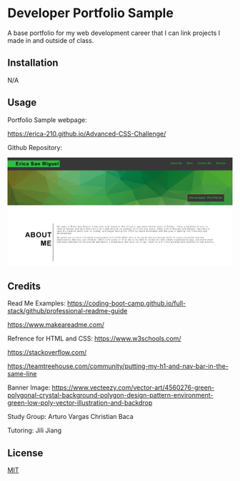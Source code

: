 # Developer Portfolio Sample

A base portfolio for my web development career that I can link projects I made in and outside of class. 

## Installation

N/A

## Usage

Portfolio Sample webpage:

https://erica-210.github.io/Advanced-CSS-Challenge/

Github Repository:

![alt text](./assets/images/screentshot2.png)

## Credits

Read Me Examples: 
https://coding-boot-camp.github.io/full-stack/github/professional-readme-guide

https://www.makeareadme.com/

Refrence for HTML and CSS: 
https://www.w3schools.com/

https://stackoverflow.com/

https://teamtreehouse.com/community/putting-my-h1-and-nav-bar-in-the-same-line

Banner Image:
https://www.vecteezy.com/vector-art/4560276-green-polygonal-crystal-background-polygon-design-pattern-environment-green-low-poly-vector-illustration-and-backdrop

Study Group:
Arturo Vargas
Christian Baca

Tutoring:
Jili Jiang

## License

[MIT](https://choosealicense.com/licenses/mit/)